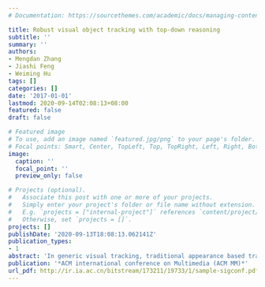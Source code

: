 ```yaml
---
# Documentation: https://sourcethemes.com/academic/docs/managing-content/

title: Robust visual object tracking with top-down reasoning
subtitle: ''
summary: ''
authors:
- Mengdan Zhang
- Jiashi Feng
- Weiming Hu
tags: []
categories: []
date: '2017-01-01'
lastmod: 2020-09-14T02:08:13+08:00
featured: false
draft: false

# Featured image
# To use, add an image named `featured.jpg/png` to your page's folder.
# Focal points: Smart, Center, TopLeft, Top, TopRight, Left, Right, BottomLeft, Bottom, BottomRight.
image:
  caption: ''
  focal_point: ''
  preview_only: false

# Projects (optional).
#   Associate this post with one or more of your projects.
#   Simply enter your project's folder or file name without extension.
#   E.g. `projects = ["internal-project"]` references `content/project/deep-learning/index.md`.
#   Otherwise, set `projects = []`.
projects: []
publishDate: '2020-09-13T18:08:13.062141Z'
publication_types:
- 1
abstract: 'In generic visual tracking, traditional appearance based trackers suffer from distracting factors like bad lighting or major target deformation, etc., as well as insufficiency of training data. In this work, we propose to exploit the category-specific semantics to boost visual object tracking, and develop a new visual tracking model that augments the appearance based tracker with a top-down reasoning component. The continuous feedback from this reasoning component guides the tracker to reliably identify candidate regions with consistent semantics across frames and localize the target object instance more robustly and accurately. Specifically, a generic object recognition model and a semantic activation map method are deployed to provide effective top-down reasoning about object locations for the tracker. In addition, we develop a voting based scheme for the reasoning component to infer the object semantics. Therefore, even without sufficient training data, the tracker can still obtain reliable top-down clues about the objects. Together with the appearance clues, the tracker can localize objects accurately even in presence of various major distracting factors. Extensive evaluations on two large-scale benchmark datasets, OTB2013 and OTB2015, clearly demonstrate that the top-down reasoning substantially enhances the robustness of the tracker and provides state-of-the-art performance.'
publication: '*ACM international conference on Multimedia (ACM MM)*'
url_pdf: http://ir.ia.ac.cn/bitstream/173211/19733/1/sample-sigconf.pdf
---
```

